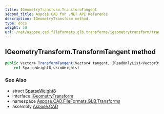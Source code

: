 ```yaml
---
title: IGeometryTransform.TransformTangent
second_title: Aspose.CAD for .NET API Reference
description: IGeometryTransform method. 
type: docs
weight: 50
url: /net/aspose.cad.fileformats.glb.transforms/igeometrytransform/transformtangent/
---
```

## IGeometryTransform.TransformTangent method

```csharp
public Vector4 TransformTangent(Vector4 tangent, IReadOnlyList<Vector3> tangentDeltas, 
    ref SparseWeight8 skinWeights)
```

### See Also

* struct [SparseWeight8](../../sparseweight8/)
* interface [IGeometryTransform](../)
* namespace [Aspose.CAD.FileFormats.GLB.Transforms](../../igeometrytransform/)
* assembly [Aspose.CAD](../../../)


